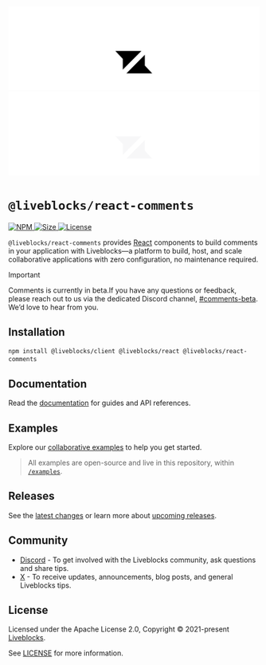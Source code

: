 <p align="center">
  <a href="https://liveblocks.io#gh-light-mode-only">
    <img src="https://raw.githubusercontent.com/liveblocks/liveblocks/main/.github/assets/header-light.svg" alt="Liveblocks" />
  </a>
  <a href="https://liveblocks.io#gh-dark-mode-only">
    <img src="https://raw.githubusercontent.com/liveblocks/liveblocks/main/.github/assets/header-dark.svg" alt="Liveblocks" />
  </a>
</p>

# `@liveblocks/react-comments`

<p>
  <a href="https://npmjs.org/package/@liveblocks/react-comments">
    <img src="https://img.shields.io/npm/v/@liveblocks/react-comments?style=flat&label=npm&color=c33" alt="NPM" />
  </a>
  <a href="https://bundlephobia.com/package/@liveblocks/react-comments">
    <img src="https://img.shields.io/bundlephobia/minzip/@liveblocks/react-comments?style=flat&label=size&color=09f" alt="Size" />
  </a>
  <a href="https://github.com/liveblocks/liveblocks/blob/main/LICENSE">
    <img src="https://img.shields.io/github/license/liveblocks/liveblocks?style=flat&label=license&color=f80" alt="License" />
  </a>
</p>

`@liveblocks/react-comments` provides [React](https://reactjs.org/) components
to build comments in your application with Liveblocks—a platform to build, host,
and scale collaborative applications with zero configuration, no maintenance
required.

> [!IMPORTANT]  
> Comments is currently in beta.If you have any questions or feedback, please
> reach out to us via the dedicated Discord channel,
> [#comments-beta](https://discord.com/channels/913109211746009108/1126614905160749097).
> We’d love to hear from you.

## Installation

```
npm install @liveblocks/client @liveblocks/react @liveblocks/react-comments
```

## Documentation

Read the
[documentation](https://liveblocks.io/docs/api-reference/liveblocks-react-comments)
for guides and API references.

## Examples

Explore our [collaborative examples](https://liveblocks.io/examples) to help you
get started.

> All examples are open-source and live in this repository, within
> [`/examples`](../../examples).

## Releases

See the [latest changes](https://github.com/liveblocks/liveblocks/releases) or
learn more about
[upcoming releases](https://github.com/liveblocks/liveblocks/milestones).

## Community

- [Discord](https://liveblocks.io/discord) - To get involved with the Liveblocks
  community, ask questions and share tips.
- [X](https://x.com/liveblocks) - To receive updates, announcements, blog posts,
  and general Liveblocks tips.

## License

Licensed under the Apache License 2.0, Copyright © 2021-present
[Liveblocks](https://liveblocks.io).

See [LICENSE](../../LICENSE) for more information.
